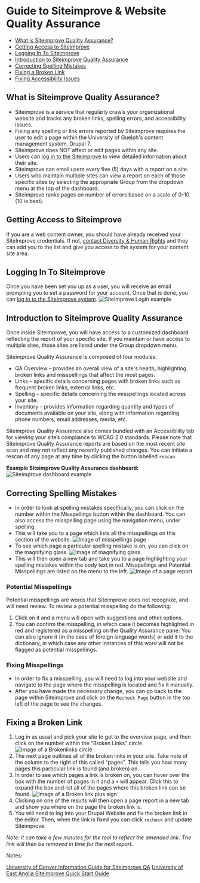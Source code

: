 # Guide to Siteimprove & Website Quality Assurance

* [What is Siteimprove Quality Assurance?](siteimprove.md#what-is-siteimprove-quality-assurance)
* [Getting Access to Siteimprove](siteimprove.md#getting-access-to-siteimprove)
* [Logging In To Siteimprove](siteimprove.md#logging-in-to-siteimprove)
* [Introduction to Siteimprove Quality Assurance](siteimprove.md#introduction-to-siteimprove-quality-assurance)
* [Correcting Spelling Mistakes](siteimprove.md#correcting-spelling-mistakes)
* [Fixing a Broken Link](siteimprove.md#fixing-a-broken-link)
* [Fixing Accessibility Issues](siteimprove.md#fixing-accessibility-issues)

## What is Siteimprove Quality Assurance?
* Siteimprove is a service that regularly crawls your organizational website and tracks any broken links, spelling errors, and accessibility issues.
* Fixing any spelling or link errors reported by Siteimprove requires the user to edit a page within the University of Guelph's content management system, Drupal 7.
* Siteimprove does NOT affect or edit pages within any site.
* Users can [log in to the Siteimprove](http://my.siteimprove.com/) to view detailed information about their site.
* Siteimprove can email users every five (5) days with a report on a site.
* Users who maintain multiple sites can view a report on each of those specific sites by selecting the appropriate Group from the dropdown menu at the top of the dashboard.
* Siteimprove ranks pages on number of errors based on a scale of 0-10 (10 is best).

## Getting Access to Siteimprove
If you are a web content owner, you should have already received your SiteImprove credentials. If not, [contact Diversity & Human Rights](http://www.uoguelph.ca/diversity-human-rights/) and they can add you to the list and give you access to the system for your content site area.

## Logging In To Siteimprove
Once you have been set you up as a user, you will receive an email prompting you to set a password for your account. Once that is done, you can [log in to the SiteImprove system](http://my.siteimprove.com).
![SiteImprove Login example](images/SIlog.png)
## Introduction to Siteimprove Quality Assurance
Once inside Siteimprove, you will have access to a customized dashboard reflecting the report of your specific site. If you maintain or have access to multiple sites, those sites are listed under the Group dropdown menu.

Siteimprove Quality Assurance is composed of four modules:
* QA Overview – provides an overall view of a site's health, highlighting broken links and misspellings that affect the most pages.
* Links – specific details concerning pages with broken links such as frequent broken links, external links, etc.
* Spelling – specific details concerning the misspellings located across your site.
* Inventory – provides information regarding quantity and types of documents available on your site, along with information regarding phone numbers, email addresses, media, etc.

Siteimprove Quality Assurance also comes bundled with an Accessibility tab for viewing your site’s compliance to WCAG 2.0 standards.
Please note that Siteimprove Quality Assurance reports are based on the most recent site scan and may not reflect any recently published changes. You can initiate a rescan of any page at any time by clicking the button labelled `rescan`.

**Example Siteimprove Quality Assurance dashboard:**
![Siteimprove dashboard example](images/SIdash.png)

## Correcting Spelling Mistakes
* In order to look at spelling mistakes specifically, you can click on the number within the Misspellings button within the dashboard. You can also access the misspelling page using the navigation menu, under spelling.
* This will take you to a page which lists all the misspellings on this section of the website.
![Image of misspellings page](images/SImiss.png)
* To see which page a particular spelling mistake is on, you can click on the magnifying glass.
![Image of magnifying glass](images/SIglass.png)
* This will then open a new tab and take you to a page highlighting your spelling mistakes within the body text in red. Misspellings and Potential Misspellings are listed on the menu to the left.
![Image of a page report](images/SImissreport.png)

### Potential Misspellings
Potential misspellings are words that Siteimprove does not recognize, and will need review. To review a potential misspelling do the following:
1. Click on it and a menu will open with suggestions and other options.
2. You can confirm the misspelling, in which case it becomes highlighted in red and registered as a misspelling on the Quality Assurance pane. You can also ignore it (in the case of foreign language words) or add it to the dictionary, in which case any other instances of this word will not be flagged as potential misspellings.

### Fixing Misspellings
* In order to fix a misspelling, you will need to log into your website and navigate to the page where the misspelling is located and fix it manually.
* After you have made the necessary change, you can go back to the page within Siteimprove and click on the `Recheck Page` button in the top left of the page to see the changes.

## Fixing a Broken Link
1. Log in as usual and pick your site to get to the overview page, and then click on the number within the “Broken Links” circle.
![Image of a Brokenlinks circle](images/SIbrokenselect.png)
2. The next page outlines all of the broken links in your site. Take note of the column to the right of this called “pages”. This tells you how many pages this particular link is found (and broken) on.
3. In order to see which pages a link is broken on, you can hover over the box with the number of pages in it and a `+` will appear. Click this to expand the box and list all of the pages where this broken link can be found.
![Image of a Broken link plus sign](images/SIbrokenplus.png)
4. Clicking on one of the results will then open a page report in a new tab and show you where on the page the broken link is.
5. You will need to log into your Drupal Website and fix the broken link in the editor. Then, when the link is fixed you can click `recheck` and update Siteimprove.

*Note: it can take a few minutes for the tool to reflect the amended link. The link will then be removed in time for the next report.*


Notes:

[University of Denver Information Guide for Siteimprove QA](http://www.du.edu/uts/webwork/siteimprove-reports/SiteImprove.pdf)
[University of East Anglia Siteimprove Quick Start Guide](https://portal.uea.ac.uk/documents/6207125/6490101/Siteimprove%2BQuick%2BStart%2BGuide.pdf/c8554f51-5f5b-4272-b81d-714db6bf80a5)
